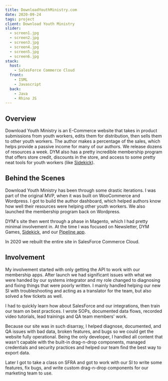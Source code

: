 ```yaml
---
title: DownloadYouthMinistry.com
date: 2020-09-24
tags: project
client: Download Youth Ministry
slider:
  - screen1.jpg
  - screen2.jpg
  - screen3.jpg
  - screen4.jpg
  - screen5.jpg
  - screen6.jpg
stack:
  host:
    - SalesForce Commerce Cloud
  front:
    - ISML
    - Javascript
  back:
    - Java
    - Rhino JS
---
```


## Overview

Download Youth Ministry is an E-Commerce website that takes in product submissions from youth workers, edits them for distribution, then sells them to other youth workers. The author makes a percentage of the sales, which helps provide a passive income for many of our authors. We release dozens of resources a week. DYM also has a pretty incredible membership program that offers store credit, discounts in the store, and access to some pretty neat tools for youth workers (like [Sidekick](/projects/sidekick)).

## Behind the Scenes

Download Youth Ministry has been through some drastic iterations. I was part of the original MVP, when it was built on WooCommerce and Wordpress. I got to build the author dashboard, which helped authors know how well their resources were helping other youth workers. We also launched the membership program back on Wordpress.

DYM's site then went through a phase in Magento, which I had pretty minimal involvement in. At the time I was focused on Newsletter, DYM Games, [Sidekick](/projects/sidekick), and our [Pipeline app](/projects/pipeline).

In 2020 we rebuilt the entire site in SalesForce Commerce Cloud.

## Involvement

My involvement started with only getting the API to work with our membership apps. After launch we had significant issues with what we were handed by our systems integrator and my role changed to diagnosing and fixing things that were poorly written. I mainly handled helping our new SI with troubleshooting and acting as a translator for the team, but also solved a few tickets as well.

I had to quickly learn how about SalesForce and our integrations, then train our team on best practices. I wrote SOPs, documented data flows, recorded video tutorials, lead trainings and QA team members' work.

Because our site was in such disarray, I helped diagnose, documented, and QA issues with bad data, broken features, and bugs so we could get the website fully operational. Being the only developer, I  handled all content that wasn't capable with the built-in drag-n-drop components, managed credentials and security practices and helped our team find the best way to export data.

Later I got to take a class on SFRA and got to work with our SI to write some features, fix bugs, and write custom drag-n-drop components for our marketing team to use.
